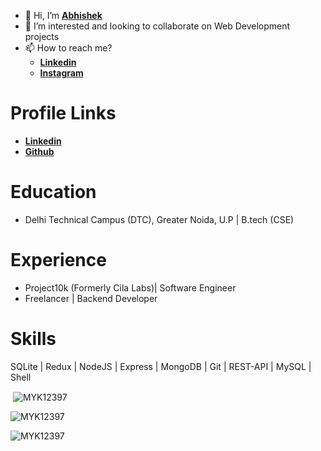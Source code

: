 <!-- ### Hi there 👋 -->

<!--
**theabgarg/theabgarg** is a ✨ _special_ ✨ repository because its `README.md` (this file) appears on your GitHub profile.

Here are some ideas to get you started:

- 🔭 I’m currently working on ...
- 🌱 I’m currently learning ...
- 👯 I’m looking to collaborate on ...
- 🤔 I’m looking for help with ...
- 💬 Ask me about ...
- 📫 How to reach me: ...
- 😄 Pronouns: ...
- ⚡ Fun fact: ...
-->

- 👋 Hi, I’m **[Abhishek](https://github.com/theabgarg)**
- 👀 I’m interested and looking to collaborate on Web Development projects
- 📫 How to reach me?
  - **[Linkedin](https://www.linkedin.com/in/mykyahiya/)**
  - **[Instagram](https://www.instagram.com/yahiya_myk/)**

# Profile Links

- **[Linkedin](https://www.linkedin.com/in/mykyahiya/)**
- **[Github](https://github.com/MYK12397)**

# Education

- Delhi Technical Campus (DTC), Greater Noida, U.P
  | B.tech (CSE)

# Experience

- Project10k (Formerly Cila Labs)| Software Engineer
- Freelancer | Backend Developer

# Skills

SQLite | Redux | NodeJS | Express | MongoDB | Git | REST-API | MySQL | Shell

<p>&nbsp;<img align="center" src="https://github-readme-stats.vercel.app/api?username=MYK12397&show_icons=true&locale=en" alt="MYK12397" /></p>

<p><img align="center" src="https://github-readme-streak-stats.herokuapp.com/?user=MYK12397&" alt="MYK12397" /></p>

<p><img align="left" src="https://github-readme-stats.vercel.app/api/top-langs?username=MYK12397&show_icons=true&locale=en&layout=compact" alt="MYK12397" /></p>
